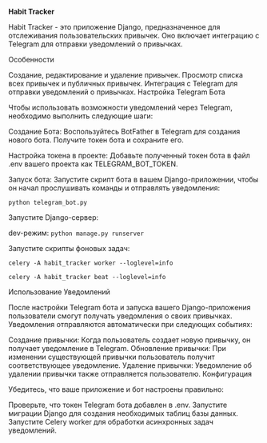 **Habit Tracker**

Habit Tracker - это приложение Django, предназначенное для отслеживания пользовательских привычек. Оно включает интеграцию с Telegram для отправки уведомлений о привычках.

Особенности

Создание, редактирование и удаление привычек.
Просмотр списка всех привычек и публичных привычек.
Интеграция с Telegram для отправки уведомлений о привычках.
Настройка Telegram Бота

Чтобы использовать возможности уведомлений через Telegram, необходимо выполнить следующие шаги:

Создание Бота: Воспользуйтесь BotFather в Telegram для создания нового бота. Получите токен бота и сохраните его.

Настройка токена в проекте: Добавьте полученный токен бота в файл .env вашего проекта как TELEGRAM_BOT_TOKEN.

Запуск бота: Запустите скрипт бота в вашем Django-приложении, чтобы он начал прослушивать команды и отправлять уведомления:

`python telegram_bot.py`

Запустите Django-сервер:

dev-режим: `python manage.py runserver`

Запустите скрипты фоновых задач:

`celery -A habit_tracker worker --loglevel=info`

`celery -A habit_tracker beat --loglevel=info`

Использование Уведомлений

После настройки Telegram бота и запуска вашего Django-приложения пользователи смогут получать уведомления о своих привычках. Уведомления отправляются автоматически при следующих событиях:

Создание привычки: Когда пользователь создает новую привычку, он получает уведомление в Telegram.
Обновление привычки: При изменении существующей привычки пользователь получит соответствующее уведомление.
Удаление привычки: Уведомление об удалении привычки также отправляется пользователю.
Конфигурация

Убедитесь, что ваше приложение и бот настроены правильно:

Проверьте, что токен Telegram бота добавлен в .env.
Запустите миграции Django для создания необходимых таблиц базы данных.
Запустите Celery worker для обработки асинхронных задач уведомлений.